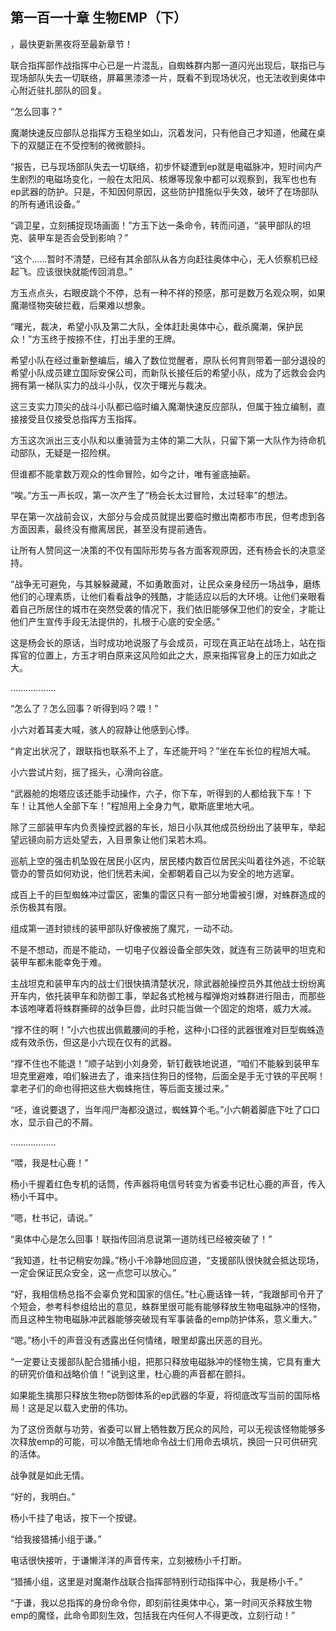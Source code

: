 ## 第一百一十章 生物EMP（下）
，最快更新黑夜将至最新章节！

联合指挥部作战指挥中心已是一片混乱，自蜘蛛群内那一道闪光出现后，联指已与现场部队失去一切联络，屏幕黑漆漆一片，既看不到现场状况，也无法收到奥体中心附近驻扎部队的回复。

“怎么回事？”

魔潮快速反应部队总指挥方玉稳坐如山，沉着发问，只有他自己才知道，他藏在桌下的双腿正在不受控制的微微颤抖。

“报告，已与现场部队失去一切联络，初步怀疑遭到ep就是电磁脉冲，短时间内产生剧烈的电磁场变化，一般在太阳风、核爆等现象中都可以观察到，我军也也有ep武器的防护。只是，不知因何原因，这些防护措施似乎失效，破坏了在场部队的所有通讯设备。”

“调卫星，立刻捕捉现场画面！”方玉下达一条命令，转而问道，“装甲部队的坦克、装甲车是否会受到影响？”

“这个……暂时不清楚，已经有其余部队从各方向赶往奥体中心，无人侦察机已经起飞。应该很快就能传回消息。”

方玉点点头，右眼皮跳个不停，总有一种不祥的预感，那可是数万名观众啊，如果魔潮怪物突破拦截，后果难以想象。

“曙光，裁决，希望小队及第二大队，全体赶赴奥体中心，截杀魔潮，保护民众！”方玉终于按捺不住，打出手里的王牌。

希望小队在经过重新整编后，编入了数位觉醒者，原队长何育则带着一部分退役的希望小队成员建立国际安保公司，而新队长接任后的希望小队，成为了远救会会内拥有第一梯队实力的战斗小队，仅次于曙光与裁决。

这三支实力顶尖的战斗小队都已临时编入魔潮快速反应部队，但属于独立编制，直接接受且仅接受总指挥方玉指挥。

方玉这次派出三支小队和以重骑营为主体的第二大队，只留下第一大队作为待命机动部队，无疑是一招险棋。

但谁都不能拿数万观众的性命冒险，如今之计，唯有釜底抽薪。

“唉。”方玉一声长叹，第一次产生了“杨会长太过冒险，太过轻率”的想法。

早在第一次战前会议，大部分与会成员就提出要临时撤出南都市市民，但考虑到各方面因素，最终没有撤离居民，甚至没有提前通告。

让所有人赞同这一决策的不仅有国际形势与各方面客观原因，还有杨会长的决意坚持。

“战争无可避免，与其躲躲藏藏，不如勇敢面对，让民众亲身经历一场战争，磨练他们的心理素质，让他们看看战争的残酷，才能适应以后的大环境。让他们亲眼看着自己所居住的城市在突然受袭的情况下，我们依旧能够保卫他们的安全，才能让他们产生宣传手段无法提供的，扎根于心底的安全感。”

这是杨会长的原话，当时成功地说服了与会成员，可现在真正站在战场上，站在指挥官的位置上，方玉才明白原来这风险如此之大，原来指挥官身上的压力如此之大。

………………

“怎么了？怎么回事？听得到吗？喂！”

小六对着耳麦大喊，骇人的寂静让他感到心悸。

“肯定出状况了，跟联指也联系不上了，车还能开吗？”坐在车长位的程旭大喊。

小六尝试片刻，摇了摇头，心滑向谷底。

“武器舱的炮塔应该还能手动操作，六子，你下车，听得到的人都给我下车！下车！让其他人全部下车！”程旭用上全身力气，歇斯底里地大吼。

除了三部装甲车内负责操控武器的车长，旭日小队其他成员纷纷出了装甲车，举起望远镜向前方远处望去，入目景象让他们呆若木鸡。

巡航上空的强击机坠毁在居民小区内，居民楼内数百位居民尖叫着往外逃，不论联管办的警员如何劝说，他们恍若未闻，全都朝着自己以为安全的地方逃窜。

成百上千的巨型蜘蛛冲过雷区，密集的雷区只有一部分地雷被引爆，对蛛群造成的杀伤极其有限。

组成第一道封锁线的装甲部队好像被施了魔咒，一动不动。

不是不想动，而是不能动，一切电子仪器设备全部失效，就连有三防装甲的坦克和装甲车都未能幸免于难。

主战坦克和装甲车内的战士们很快搞清楚状况，除武器舱操控员外其他战士纷纷离开车内，依托装甲车和防御工事，举起各式枪械与榴弹炮对蛛群进行阻击，而那些本该咆哮着将蛛群撕碎的战争巨兽，此时只能当做一个固定的炮塔，威力大减。

“撑不住的啊！”小六也拔出佩戴腰间的手枪，这种小口径的武器很难对巨型蜘蛛造成有效杀伤，但这是小六现在仅有的武器。

“撑不住也不能退！”顺子站到小刘身旁，斩钉截铁地说道，“咱们不能躲到装甲车坦克里避难，咱们躲进去了，谁来挡住狗日的怪物，后面全是手无寸铁的平民啊！拿老子们的命也得把这些大蜘蛛拖住，等后面支援过来。”

“呸，谁说要退了，当年闯尸海都没退过，蜘蛛算个毛。”小六朝着脚底下吐了口口水，显示自己的不屑。

………………

“喂，我是杜心鹿！”

杨小千握着红色专机的话筒，传声器将电信号转变为省委书记杜心鹿的声音，传入杨小千耳中。

“嗯，杜书记，请说。”

“奥体中心是怎么回事！联指传回消息说第一道防线已经被突破了！”

“我知道，杜书记稍安勿躁。”杨小千冷静地回应道，“支援部队很快就会抵达现场，一定会保证民众安全，这一点您可以放心。”

“好，我相信杨总指不会辜负党和国家的信任。”杜心鹿话锋一转，“我跟郜司令开了个短会，参考科参组给出的意见，蛛群里很可能有能够释放生物电磁脉冲的怪物，而且这种生物电磁脉冲武器能够突破现有军事装备的emp防护体系，意义重大。”

“嗯。”杨小千的声音没有透露出任何情绪，眼里却露出厌恶的目光。

“一定要让支援部队配合猎捕小组，把那只释放电磁脉冲的怪物生擒，它具有重大的研究价值和战略价值！”说到这里，杜心鹿的声音都在颤抖。

如果能生擒那只释放生物ep防御体系的ep武器的华夏，将彻底改写当前的国际格局！这是足以载入史册的伟功。

为了这份贡献与功劳，省委可以冒上牺牲数万民众的风险，可以无视该怪物能够多次释放emp的可能，可以冷酷无情地命令战士们用命去填坑，换回一只可供研究的活体。

战争就是如此无情。

“好的，我明白。”

杨小千挂了电话，按下一个按键。

“给我接猎捕小组于谦。”

电话很快接听，于谦懒洋洋的声音传来，立刻被杨小千打断。

“猎捕小组，这里是对魔潮作战联合指挥部特别行动指挥中心，我是杨小千。”

“于谦，我以总指挥的身份命令你，即刻前往奥体中心，第一时间灭杀释放生物emp的魔怪，此命令即刻生效，包括我在内任何人不得更改，立刻行动！”


